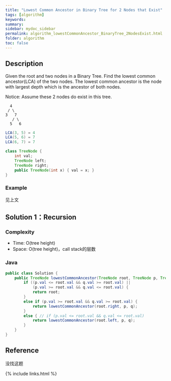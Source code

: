 ```yaml
---
title: "Lowest Common Ancestor in Binary Tree for 2 Nodes that Exist"
tags: [algorithm]
keywords:
summary:
sidebar: mydoc_sidebar
permalink: algorithm_lowestCommonAncestor_BinaryTree_2NodesExist.html
folder: algorithm
toc: false
---
```


## Description
Given the root and two nodes in a Binary Tree. Find the lowest common ancestor(LCA) of the two nodes.
The lowest common ancestor is the node with largest depth which is the ancestor of both nodes.

Notice: Assume these 2 nodes do exist in this tree.
```
  4
 / \
3   7
   / \
  5   6
```
```java
LCA(3, 5) = 4
LCA(5, 6) = 7
LCA(6, 7) = 7
```
```java
class TreeNode {
    int val;
    TreeNode left;
    TreeNode right;
    public TreeNode(int x) { val = x; }
}
```

### Example
见上文

## Solution 1：Recursion

### Complexity
* Time: O(tree height)
* Space: O(tree height)，call stack的层数

### Java
```java
public class Solution {
    public TreeNode lowestCommonAncestor(TreeNode root, TreeNode p, TreeNode q) {        
        if ((p.val <= root.val && q.val >= root.val) || 
            (p.val >= root.val && q.val <= root.val) {
            return root;
        }
        else if (p.val >= root.val && q.val >= root.val) {
            return lowestCommonAncestor(root.right, p, q);
        }
        else { // if (p.val <= root.val && q.val <= root.val)
            return lowestCommonAncestor(root.left, p, q);
        }
    }
}
```

## Reference
没找这题

{% include links.html %}
